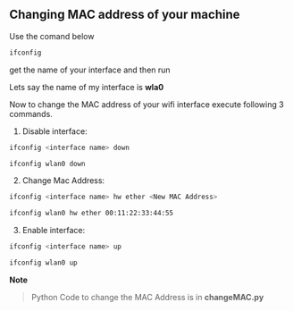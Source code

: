 ## Changing MAC address of your machine

Use the comand below

``` bash
ifconfig
```
get the name of your interface and then run

Lets say the name of my interface is **wla0**

Now to change the MAC address of your wifi interface execute following 3 commands.
1. Disable interface:
```bash
ifconfig <interface name> down
```
```bash
ifconfig wlan0 down
```
2. Change Mac Address:
```bash
ifconfig <interface name> hw ether <New MAC Address>
```
```bash
ifconfig wlan0 hw ether 00:11:22:33:44:55
```

3. Enable interface:
```bash
ifconfig <interface name> up
```
```bash
ifconfig wlan0 up
```

**Note**
> Python Code to change the MAC Address is in **changeMAC.py**